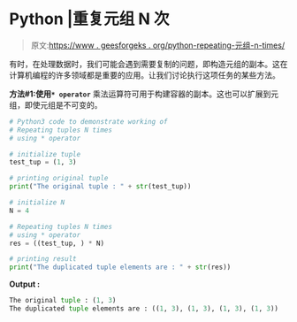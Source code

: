 # Python |重复元组 N 次

> 原文:[https://www . geesforgeks . org/python-repeating-元组-n-times/](https://www.geeksforgeeks.org/python-repeating-tuples-n-times/)

有时，在处理数据时，我们可能会遇到需要复制的问题，即构造元组的副本。这在计算机编程的许多领域都是重要的应用。让我们讨论执行这项任务的某些方法。

**方法#1:使用`* operator`**
乘法运算符可用于构建容器的副本。这也可以扩展到元组，即使元组是不可变的。

```py
# Python3 code to demonstrate working of
# Repeating tuples N times
# using * operator

# initialize tuple 
test_tup = (1, 3)

# printing original tuple 
print("The original tuple : " + str(test_tup))

# initialize N 
N = 4

# Repeating tuples N times
# using * operator
res = ((test_tup, ) * N)

# printing result
print("The duplicated tuple elements are : " + str(res))
```

**Output :**

```py
The original tuple : (1, 3)
The duplicated tuple elements are : ((1, 3), (1, 3), (1, 3), (1, 3))

```